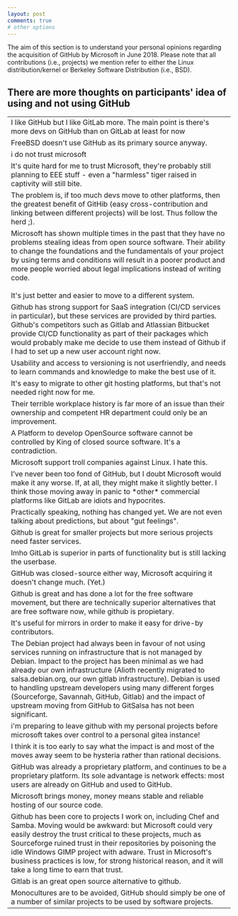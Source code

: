 ```yaml
---
layout: post
comments: true
# other options
---
```


<script src="https://ajax.googleapis.com/ajax/libs/jquery/3.3.1/jquery.min.js"></script>
<script src="https://code.highcharts.com/highcharts.js"></script>
<script src="https://code.highcharts.com/modules/exporting.js"></script>
<script src="https://code.highcharts.com/modules/export-data.js"></script>
<link rel="stylesheet" href="{{ "/assets/css/table.css" | absolute_url }}">
<link rel="stylesheet" href="{{ "/assets/css/chart.css" | absolute_url }}">


<p>The aim of this section is to understand your personal opinions regarding the acquisition of GitHub by Microsoft in June 2018. Please note that all contributions (i.e., projects) we mention refer to either the Linux distribution/kernel or Berkeley Software Distribution (i.e., BSD).</p>
<div id="content">
  <div class="chart" id="3-1"></div>
  <div class="spacer"></div>
  <div class="chart" id="3-2"></div>
</div>

<script src="{{ "/assets/js/chart/3.js" | absolute_url }}"></script>

<div class="spacer"></div>
<h2>There are more thoughts on participants' idea of using and not using GitHub</h2> 
<!-- <div class="spacer"></div> -->

<div id="table-scroll">
  <table>
    <tr><td>I like GitHub but I like GitLab more. The main point is there's more devs on GitHub than on GitLab at least for now</td></tr>
    <tr><td>FreeBSD doesn't use GitHub as its primary source anyway.</td></tr>
    <tr><td>i do not trust microsoft</td></tr>
    <tr><td>It's quite hard for me to trust Microsoft, they're probably still planning to EEE stuff - even a "harmless" tiger raised in captivity will still bite.</td></tr>
    <tr><td>The problem is, if too much devs move to other platforms, then the greatest benefit of GitHib (easy cross-contribution and linking between different projects) will be lost. Thus follow the herd ;).</td></tr>
    <tr><td>Microsoft has shown multiple times in the past that they have no problems stealing ideas from open source software. Their ability to change the foundations and the fundamentals of your project by using terms and conditions will result in a poorer product and more people worried about legal implications instead of writing code.<br><br  >It's just better and easier to move to a different system.</td></tr>
    <tr><td>Github has strong support for SaaS integration (CI/CD services in particular), but these services are provided by third parties. Github's competitors such as Gitlab and Atlassian Bitbucket provide CI/CD functionality as part of their packages which would probably make me decide to use them instead of Github if I had to set up a new user account right now.</td></tr>
    <tr><td>Usability and access to versioning is not userfriendly, and needs to learn commands and knowledge to make the best use of it.</td></tr>
    <tr><td>It's easy to migrate to other git hosting platforms, but that's not needed right now for me.</td></tr>
    <tr><td>Their terrible workplace history is far more of an issue than their ownership and competent HR department could only be an improvement.</td></tr>
    <tr><td>A Platform to develop OpenSource software cannot be controlled by King of closed source software. It's a contradiction.</td></tr>
    <tr><td>Microsoft support troll companies against Linux. I hate this.</td></tr>
    <tr><td>I’ve never been too fond of GitHub, but I doubt Microsoft would make it any worse. If, at all, they might make it slightly better. I think those moving away in panic to *other* commercial platforms like GitLab are idiots and hypocrites.</td></tr>
    <tr><td>Practically speaking, nothing has changed yet. We are not even talking about predictions, but about "gut feelings".</td></tr>
    <tr><td>Github is great for smaller projects but more serious projects need faster services.</td></tr>
    <tr><td>Imho GitLab is superior in parts of functionality but is still lacking the userbase.</td></tr>
    <tr><td>GitHub was closed-source either way, Microsoft acquiring it doesn't change much. (Yet.)</td></tr>
    <tr><td>Github is great and has done a lot for the free software movement, but there are technically superior alternatives that are free software now, while github is propietary.</td></tr>
    <tr><td>It's useful for mirrors in order to make it easy for drive-by contributors.</td></tr>
    <tr><td>The Debian project had always been in favour of not using services running on infrastructure that is not managed by Debian. Impact to the project has been minimal as we had already our own infrastructure (Alioth recently migrated to salsa.debian.org, our own gitlab infrastructure). Debian is used to handling upstream developers using many different forges (Sourceforge, Savannah, GitHub, Gitlab) and the impact of upstream moving from GitHub to GitSalsa has not been significant.</td></tr>
    <tr><td>i'm preparing to leave github with my personal projects before microsoft takes over control to a personal gitea instance!</td></tr>
    <tr><td>I think it is too early to say what the impact is and most of the moves away seem to be hysteria rather than rational decisions.</td></tr>
    <tr><td>GitHub was already a proprietary platform, and continues to be a proprietary platform. Its sole advantage is network effects: most users are already on GitHub and used to GitHub.</td></tr>
    <tr><td>Microsoft brings money, money means stable and reliable hosting of our source code.</td></tr>
    <tr><td>Github has been core to projects I work on, including Chef and Samba. Moving would be awkward: but Microsoft could very easily destroy the trust critical to these projects, much as Sourceforge ruined trust in their repositories by poisoning the idle Windows GIMP project with adware. Trust in Microsoft's business practices is low, for strong historical reason, and it will take a long time to earn that trust.</td></tr>
    <tr><td>Gitlab is an great open source alternative to github.</td></tr>
    <tr><td>Monocultures are to be avoided, GitHub should simply be one of a number of similar projects to be used by software projects.</td></tr>  
  </table>
</div>

<!-- <script src="{{ "/assets/js/chart/3-comment.js" | absolute_url }}"></script> -->
